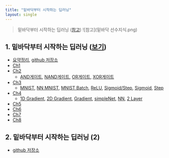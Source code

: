 ```yaml
---
title: "밑바닥부터 시작하는 딥러닝"
layout: single
---
```


> 밑바닥부터 시작하는 딥러닝 ([참고][0-1])
![참고](밑바닥 선수지식.png)

## 1. 밑바닥부터 시작하는 딥러닝 ([보기][1-0])
* [요약정리][1-11], [github 저장소][1-22]
* [Ch1][1-1]
* [Ch2][1-2]
  * [AND게이트][12-1], [NAND게이트][12-2], [OR게이트][12-3], [XOR게이트][12-4]
* [Ch3][1-3]
  * [MNIST][13-1], [NN MNIST][13-2], [MNIST Batch][13-3], [ReLU][13-4], [Sigmoid/Step][13-5], [Sigmoid][13-6], [Step][13-7]
* [Ch4][1-4]
  * [1D Gradient][14-1], [2D Gradient][14-2], [Gradient][14-3], [simpleNet][14-4], [NN][14-5], [2 Layer][14-6]
* [Ch5][1-5]
* [Ch6][1-6]
* [Ch7][1-7]
* [Ch8][1-8]

## 2. 밑바닥부터 시작하는 딥러닝 (2)
* [github 저장소][2-1]

[0-1]: https://www.mindmeister.com/ko/812276967/_?fullscreen=1
[1-0]: https://preview2.hanbit.co.kr/books/riaq/#p=1
[1-11]: https://nbviewer.org/github/SDRLurker/deep-learning/blob/master/%EB%AA%A9%EC%B0%A8.ipynb
[1-22]: https://github.com/WegraLee/deep-learning-from-scratch
[1-1]: https://drive.google.com/file/d/1P5xcmvA_mS4VKhaCIi0pMheV9N1W7_7Y/view
[1-2]: https://drive.google.com/file/d/1P4TI9B8ZANCTQqAa3lwPc6rNLcDj_gtg/view
[12-1]: https://colab.research.google.com/drive/1OXpZBLp2tyodK7wCeExKMuwYEqVRa637
[12-2]: https://colab.research.google.com/drive/1OXtDgpn5-FSLvJBawzZp2GpPCdOe5hmB
[12-3]: https://colab.research.google.com/drive/1OZAfhO84T6iPl6ZSBC8g88v6QOvodZIM
[12-4]: https://colab.research.google.com/drive/1OTfdwkNybgRucUaaa1G9WaZfqUn11U7A
[1-3]: https://drive.google.com/file/d/1OzU9_2jr3kzIYzEGnYiXoi3ZC_larQ35/view
[13-1]: https://colab.research.google.com/drive/1TKdBPvSt54Uf3sIbZSiRGXrF_H1JhVzb
[13-2]: https://colab.research.google.com/drive/1POVXR6I5TEIMXtFcgVdIUff1lgztAY3r
[13-3]: https://colab.research.google.com/drive/1POnbSI5dJm44ex5vGUxIsEH5hT52AjyB
[13-4]: https://colab.research.google.com/drive/1PTUorKcyN9jYDakEff4vGGoCnI5j6olh
[13-5]: https://colab.research.google.com/drive/1Pc17uMxWQx8Ci3dIar7gYmvSBQi_sJwe
[13-6]: https://colab.research.google.com/drive/1PgovMsHv5oEBe21R2SGXnKS2TDPcc9G9
[13-7]: https://colab.research.google.com/drive/1Ph8yAwQxHN7RICEnNr5LEjHA-ViPfCr8
[1-4]: https://drive.google.com/file/d/1OzOnHEfkPpJoBZCT9bugNAjyZyI3dGJO/view
[14-1]: https://colab.research.google.com/drive/1QAtkPwDEtcCsO3CUTVTQs0HZJNgsMPMj
[14-2]: https://colab.research.google.com/drive/1Q3nRkkE-FQ2yOxkUxAAH5kjHeh8edQfV
[14-3]: https://colab.research.google.com/drive/1Q18IYHBpiJLCgYKJtK9liwKCsCkMmzw3
[14-4]: https://colab.research.google.com/drive/1Puo2jiCHt1Eqrhz9d27FxnTZq7_c23Y_
[14-5]: https://colab.research.google.com/drive/1Pt5o1dqI37QlrIynS_KW-szgrdGWBRuE
[14-6]: https://colab.research.google.com/drive/1Psi6qsO2PU2lMe9YKMBf3zqx-KLhtvtu
[1-5]: https://drive.google.com/file/d/1OxrpYxUIAmAy39xJS25JL-Wylu76PhWP/view
[1-6]: https://drive.google.com/file/d/1Ow4Lq_d_6M5OGn53m8nn4kDYNpkZtTDo/view
[1-7]: https://drive.google.com/file/d/1Os-HbeMqQ8CZRZ_BCma6IZ0CE_16OyX2/view
[1-8]: https://drive.google.com/file/d/1OiP6IYXVOUX9l3pR-FGb7k5lsSRtzjS3/view

[2-1]: https://github.com/WegraLee/deep-learning-from-scratch-2
